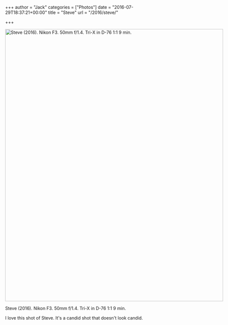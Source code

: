 +++
author = "Jack"
categories = ["Photos"]
date = "2016-07-29T18:37:21+00:00"
title = "Steve"
url = "/2016/steve/"

+++

<div id="attachment_5385" style="width: 710px" class="wp-caption alignright">
  <img class="size-large wp-image-5385" src="/img/2016/07/2016-Roll-024_01_Steve-2-819x1024.jpg" alt="Steve (2016). Nikon F3. 50mm f/1.4. Tri-X in D-76 1:1 9 min." width="700" height="875" srcset="/img/2016/07/2016-Roll-024_01_Steve-2-819x1024.jpg 819w, /img/2016/07/2016-Roll-024_01_Steve-2-240x300.jpg 240w, /img/2016/07/2016-Roll-024_01_Steve-2-768x960.jpg 768w, /img/2016/07/2016-Roll-024_01_Steve-2-560x700.jpg 560w, /img/2016/07/2016-Roll-024_01_Steve-2.jpg 1487w" sizes="(max-width: 700px) 100vw, 700px" />
  
  <p class="wp-caption-text">
    Steve (2016). Nikon F3. 50mm f/1.4. Tri-X in D-76 1:1 9 min.
  </p>
</div>

I love this shot of Steve. It's a candid shot that doesn't look candid.